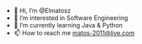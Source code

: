 - 👋 Hi, I’m @Elmatosz
- 👀 I’m interested in Software Engineering
- 🌱 I’m currently learning Java & Python
- 📫 How to reach me matos-2011@live.com

<!---
Elmatosz/Elmatosz is a ✨ special ✨ repository because its `README.md` (this file) appears on your GitHub profile.
You can click the Preview link to take a look at your changes.
--->
